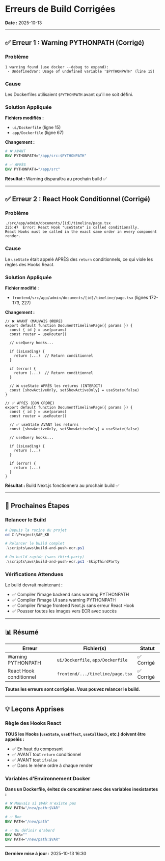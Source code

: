 # Erreurs de Build Corrigées

**Date :** 2025-10-13

---

## ✅ Erreur 1 : Warning PYTHONPATH (Corrigé)

### Problème
```
1 warning found (use docker --debug to expand):
 - UndefinedVar: Usage of undefined variable '$PYTHONPATH' (line 15)
```

### Cause
Les Dockerfiles utilisaient `$PYTHONPATH` avant qu'il ne soit défini.

### Solution Appliquée
**Fichiers modifiés :**
- `ui/Dockerfile` (ligne 15)
- `app/Dockerfile` (ligne 67)

**Changement :**
```dockerfile
# ❌ AVANT
ENV PYTHONPATH="/app/src:$PYTHONPATH"

# ✅ APRÈS
ENV PYTHONPATH="/app/src"
```

**Résultat :** Warning disparaîtra au prochain build ✅

---

## ✅ Erreur 2 : React Hook Conditionnel (Corrigé)

### Problème
```
./src/app/admin/documents/[id]/timeline/page.tsx
225:47  Error: React Hook "useState" is called conditionally.
React Hooks must be called in the exact same order in every component render.
```

### Cause
Le `useState` était appelé APRÈS des `return` conditionnels, ce qui viole les règles des Hooks React.

### Solution Appliquée
**Fichier modifié :**
- `frontend/src/app/admin/documents/[id]/timeline/page.tsx` (lignes 172-173, 227)

**Changement :**
```tsx
// ❌ AVANT (MAUVAIS ORDRE)
export default function DocumentTimelinePage({ params }) {
  const { id } = use(params)
  const router = useRouter()

  // useQuery hooks...

  if (isLoading) {
    return (...)  // Return conditionnel
  }

  if (error) {
    return (...)  // Return conditionnel
  }

  // ❌ useState APRÈS les returns (INTERDIT)
  const [showActiveOnly, setShowActiveOnly] = useState(false)
}

// ✅ APRÈS (BON ORDRE)
export default function DocumentTimelinePage({ params }) {
  const { id } = use(params)
  const router = useRouter()

  // ✅ useState AVANT les returns
  const [showActiveOnly, setShowActiveOnly] = useState(false)

  // useQuery hooks...

  if (isLoading) {
    return (...)
  }

  if (error) {
    return (...)
  }
}
```

**Résultat :** Build Next.js fonctionnera au prochain build ✅

---

## 🚀 Prochaines Étapes

### Relancer le Build

```powershell
# Depuis la racine du projet
cd C:\Project\SAP_KB

# Relancer le build complet
.\scripts\aws\build-and-push-ecr.ps1

# Ou build rapide (sans third-party)
.\scripts\aws\build-and-push-ecr.ps1 -SkipThirdParty
```

### Vérifications Attendues

Le build devrait maintenant :
- ✅ Compiler l'image backend sans warning PYTHONPATH
- ✅ Compiler l'image UI sans warning PYTHONPATH
- ✅ Compiler l'image frontend Next.js sans erreur React Hook
- ✅ Pousser toutes les images vers ECR avec succès

---

## 📊 Résumé

| Erreur | Fichier(s) | Statut |
|--------|-----------|--------|
| Warning PYTHONPATH | `ui/Dockerfile`, `app/Dockerfile` | ✅ Corrigé |
| React Hook conditionnel | `frontend/.../timeline/page.tsx` | ✅ Corrigé |

**Toutes les erreurs sont corrigées. Vous pouvez relancer le build.**

---

## 💡 Leçons Apprises

### Règle des Hooks React
**TOUS les Hooks (`useState`, `useEffect`, `useCallback`, etc.) doivent être appelés :**
- ✅ En haut du composant
- ✅ AVANT tout `return` conditionnel
- ✅ AVANT tout `if/else`
- ✅ Dans le même ordre à chaque render

### Variables d'Environnement Docker
**Dans un Dockerfile, évitez de concaténer avec des variables inexistantes :**
```dockerfile
# ❌ Mauvais si $VAR n'existe pas
ENV PATH="/new/path:$VAR"

# ✅ Bon
ENV PATH="/new/path"

# ✅ Ou définir d'abord
ENV VAR=""
ENV PATH="/new/path:$VAR"
```

---

**Dernière mise à jour :** 2025-10-13 16:30
